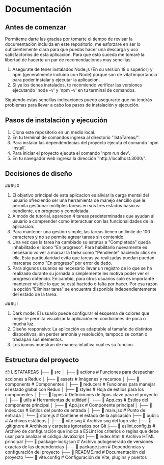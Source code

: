 # Documentación
## Antes de comenzar
Permiteme darte las gracias por tomarte el tiempo de revisar la documentación incluida en este repositorio, me esforzare en ser lo suficientemente clara para que puedas hacer una descarga y uso satisfactorios de esta aplicacion. Para que esto suceda me tomaré la libertad de hacerte un par de recomendaciones muy sencillas:

1. Asegurate de tener instalados Node.js (En su version 18 o superior) y npm (generalmente incluido con Node) porque son de vital importancia para poder instalar y ejecutar la aplicacion.
2. Si ya los tienes instalados, te recomiendo verificar las versiones ejecutando 'node -v' y 'npm -v' en tu terminal de comandos. 

Siguiendo estas sencillas indicaciones puedo asegurarte que no tendrás problemas para llevar a cabo los pasos de instalación y ejecución.

## Pasos de instalación y ejecución
1. Clona este repositorio en un medio local.
2. En tu terminal de comandos ingresa al directorio "listaTareas/".
3. Para instalar las dependendecias del proyecto ejecuta el comando 'npm install'.
4. Para iniciar el proyecto ejecuta el comando 'npm run dev'.
5. En tu navegador web ingresa la dirección "http://localhost:3000/".

## Decisiones de diseño
###UX
1. El objetivo principal de esta aplicacion es aliviar la carga mental del usuario ofreciendo ser una herramienta de manejo sencillo que le permita gestionar múltiples tareas en sus tres estados basicos: pendiente, en progreso y completada. 
2. A modo de tutorial, aparecen 4 tareas predeterminadas que ayudan al usuario a comprender como interactuar con las funcionalidades de la aplicacion. 
3. Para mantener una gestion simple, las tareas tienen un límite de 100 caracteres y no se permite agrear tareas sin contenido.
4. Una vez que la tarea ha cambiado su estatus a "Completada" queda inhabilitado el icono "En progreso". Para habilitarlo nuevamente es necesario volver a marcar la tarea como "Pendiente" haciendo click en ella. Esta particularidad evita que tareas ya realizadas puedan puedan marcarse como "En progreso" por error de dedo.
5. Para algunos usuarios es necesario llevar un registro de lo que se ha realizado durante su jornada o simplemente les motiva poder ver el progreso obtenido. En cambio, para otros usuarios solo es importante mantener visible lo que se está haciedo o falta por hacer. Por esa razón la opción "Eliminar tarea" se encuentra disponible independientemente del estado de la tarea.

###UI
1. Dark mode: El usuario puede configurar el esquema de colores que mejor le permita visualizar la aplicación en condiciones de poca o mucha luz.
2. Diseño responsivo: La aplicación es adaptable al tamaño de distintos dispositivos, sin perder armonia y resolución, tampoco se cortan o traslapan sus elementos.
3. Los iconos muestran de manera intuitiva cuál es su funcion.

## Estructura del proyecto
📦 LISTATAREAS
├── 📂 src
│   ├── 📂 actions         # Funciones para despachar acciones a Redux
│   ├── 📂 assets          # Imágenes y recursos
│   ├── 📂 components      # Componentes
│   ├── 📂 reducers        # Funciones para manejar el estado global con Redux
│   ├── 📂 styles          # Hoja de estilos para los componentes
│   ├── 📂 types           # Definiciones de tipos clave para el proyecto
│   ├── 📂 utils           # Herramientas de utilidad
│   ├── 📜 App.css         # Estilos del componente principal
│   ├── 📜 App.jsx         # Componente principal
│   ├── 📜 index.css       # Estilos del punto de entrada
│   ├── 📜 main.jsx        # Punto de entrada
│   └── 📜 store.js        # Contiene el estado de la aplicación
├── 📂 public              # Archivos estáticos
│   ├── 📜 vite.svg        # Archivo svg del logo vite
├── 📜 .gitignore          # Archivos y carpetas ignorados por Git
├── 📜 eslint.config.js    # Archivo de configuración que indica a ESLint los criterios o reglas que debe usar para analizar el código JavaScript
├── 📜 index.html          # Archivo HTML principal
├── 📜 package-lock.json   # Archivo autogenerado de versiones exactas de las dependencias
├── 📜 package.json        # Dependencias y configuración del proyecto
├── 📜 README.md           # Documentación del proyecto
└── 📜 vite.config         # Configuración de Vite, plugins y puertos